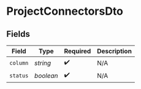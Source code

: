 # ProjectConnectorsDto


## Fields

| Field              | Type               | Required           | Description        |
| ------------------ | ------------------ | ------------------ | ------------------ |
| `column`           | *string*           | :heavy_check_mark: | N/A                |
| `status`           | *boolean*          | :heavy_check_mark: | N/A                |